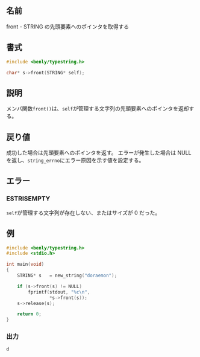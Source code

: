 ## 名前

front - STRING の先頭要素へのポインタを取得する

## 書式

```c
#include <benly/typestring.h>

char* s->front(STRING* self);
```

## 説明

メンバ関数`front()`は、`self`が管理する文字列の先頭要素へのポインタを返却する。

## 戻り値

成功した場合は先頭要素へのポインタを返す。
エラーが発生した場合は NULL を返し、`string_errno`にエラー原因を示す値を設定する。

## エラー

### ESTRISEMPTY

`self`が管理する文字列が存在しない、またはサイズが 0 だった。

## 例

```c
#include <benly/typestring.h>
#include <stdio.h>

int main(void)
{
    STRING* s   = new_string("doraemon");

    if (s->front(s) != NULL)
        fprintf(stdout, "%c\n",
                *s->front(s));
    s->release(s);

    return 0;
}
```

### 出力

```
d
```
